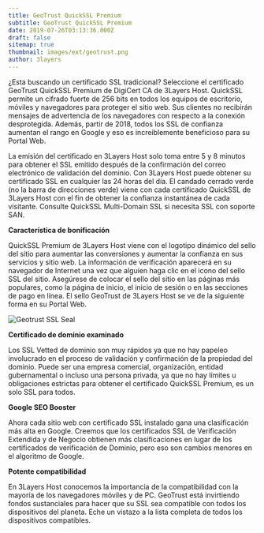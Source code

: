 ```yaml
---
title: GeoTrust QuickSSL Premium
subtitle: GeoTrust QuickSSL Premium
date: 2019-07-26T03:13:36.000Z
draft: false
sitemap: true
thumbnail: images/ext/geotrust.png
author: 3layers
---
```

¿Esta buscando un certificado SSL tradicional? Seleccione el certificado GeoTrust QuickSSL Premium de DigiCert CA de 3Layers Host. QuickSSL permite un cifrado fuerte de 256 bits en todos los equipos de escritorio, móviles y navegadores para proteger el sitio web. Sus clientes no recibirán mensajes de advertencia de los navegadores con respecto a la conexión desprotegida. Además, partir de 2018, todos los SSL de confianza aumentan el rango en Google y eso es increíblemente beneficioso para su Portal Web.

La emisión del certificado en 3Layers Host solo toma entre 5 y 8 minutos para obtener el SSL emitido después de la confirmación del correo electrónico de validación del dominio. Con 3Layers Host puede obtener su certificado SSL en cualquier las 24 horas del día. El candado cerrado verde (no la barra de direcciones verde) viene con cada certificado QuickSSL de 3Layers Host con el fin de obtener la confianza instantánea de cada visitante. Consulte QuickSSL Multi-Domain SSL si necesita SSL con soporte SAN.

**Característica de bonificación**

QuickSSL Premium de 3Layers Host viene con el logotipo dinámico del sello del sitio para aumentar las conversiones y aumentar la confianza en sus servicios y sitio web. La información de verificación aparecerá en su navegador de Internet una vez que alguien haga clic en el icono del sello SSL del sitio. Asegúrese de colocar el sello del sitio en las páginas más populares, como la página de inicio, el inicio de sesión o en las secciones de pago en línea. El sello GeoTrust de 3Layers Host se ve de la siguiente forma en su Portal Web.

![Geotrust SSL Seal](images/ext/geotrust-seal.png)

**Certificado de dominio examinado**

Los SSL Vetted de dominio son muy rápidos ya que no hay papeleo involucrado en el proceso de validación y confirmación de la propiedad del dominio. Puede ser una empresa comercial, organización, entidad gubernamental o incluso una persona privada, ya que no hay límites u obligaciones estrictas para obtener el certificado QuickSSL Premium, es un solo SSL para todos.

**Google SEO Booster**

Ahora cada sitio web con certificado SSL instalado gana una clasificación más alta en Google. Creemos que los certificados SSL de Verificación Extendida y de Negocio obtienen más clasificaciones en lugar de los certificados de verificación de Dominio, pero eso son cambios menores en el algoritmo de Google.

**Potente compatibilidad**

En 3Layers Host conocemos la importancia de la compatibilidad con la mayoría de los navegadores móviles y de PC. GeoTrust está invirtiendo fondos sustanciales para hacer que su SSL sea compatible con todos los dispositivos del planeta. Eche un vistazo a la lista completa de todos los dispositivos compatibles.
